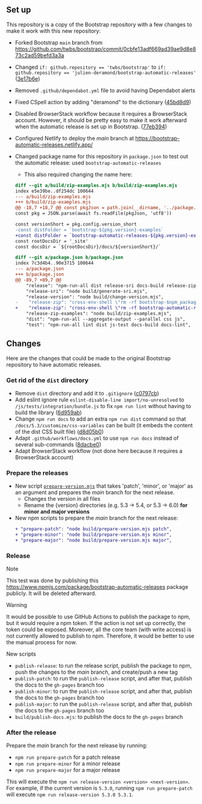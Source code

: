 ## Set up

This repository is a copy of the Bootstrap repository with a few changes to make it work with this new repository:

- Forked Bootstrap `main` branch from https://github.com/twbs/bootstrap/commit/0cbfe13adf669ad39ae9d8e873c2ad59befd3a3a
- Changed `if: github.repository == 'twbs/bootstrap'` to `if: github.repository == 'julien-deramond/bootstrap-automatic-releases'` ([3e17b6e](https://github.com/julien-deramond/bootstrap-automatic-releases/commit/3e17b6ebe37d721a33b0a10edaf4e4338c6de257))
- Removed `.github/dependabot.yml` file to avoid having Dependabot alerts
- Fixed CSpell action by adding "deramond" to the dictionary ([45bd8d9](https://github.com/julien-deramond/bootstrap-automatic-releases/commit/45bd8d9f05bb9f5c0e479ea95a83eac007a6d281))
- Disabled BrowserStack workflow because it requires a BrowserStack account. However, it should be pretty easy to make it work afterward when the automatic release is set up in Bootstrap. ([77eb394](https://github.com/julien-deramond/bootstrap-automatic-releases/commit/77eb39406c5c8f1630983ecc70738cbc45820c34))
- Configured Netlify to deploy the _main_ branch at https://bootstrap-automatic-releases.netlify.app/
- Changed package name for this repository in `package.json` to test out the automatic release: used `bootstrap-automatic-releases`
  - This also required changing the name here:

  ```diff
  diff --git a/build/zip-examples.mjs b/build/zip-examples.mjs
  index e5e39be..df254dc 100644
  --- a/build/zip-examples.mjs
  +++ b/build/zip-examples.mjs
  @@ -18,7 +18,7 @@ const pkgJson = path.join(__dirname, '../package.json')
  const pkg = JSON.parse(await fs.readFile(pkgJson, 'utf8'))
  
  const versionShort = pkg.config.version_short
  -const distFolder = `bootstrap-${pkg.version}-examples`
  +const distFolder = `bootstrap-automatic-releases-${pkg.version}-examples`
  const rootDocsDir = '_site'
  const docsDir = `${rootDocsDir}/docs/${versionShort}/`
  
  diff --git a/package.json b/package.json
  index 7c3d4b4..90e3715 100644
  --- a/package.json
  +++ b/package.json
  @@ -89,7 +89,7 @@
      "release": "npm-run-all dist release-sri docs-build release-zip*",
      "release-sri": "node build/generate-sri.mjs",
      "release-version": "node build/change-version.mjs",
  -    "release-zip": "cross-env-shell \"rm -rf bootstrap-$npm_package_version-dist bootstrap-$npm_package_version-dist.zip && cp -r dist/ bootstrap-$npm_package_version-dist && zip -qr9 bootstrap-$npm_package_version-dist.zip bootstrap-$npm_package_version-dist && rm -rf bootstrap-$npm_package_version-dist\"",
  +    "release-zip": "cross-env-shell \"rm -rf bootstrap-automatic-releases-$npm_package_version-dist bootstrap-automatic-releases-$npm_package_version-dist.zip && cp -r dist/ bootstrap-automatic-releases-$npm_package_version-dist && zip -qr9 bootstrap-automatic-releases-$npm_package_version-dist.zip bootstrap-automatic-releases-$npm_package_version-dist && rm -rf bootstrap-automatic-releases-$npm_package_version-dist\"",
      "release-zip-examples": "node build/zip-examples.mjs",
      "dist": "npm-run-all --aggregate-output --parallel css js",
      "test": "npm-run-all lint dist js-test docs-build docs-lint",
  ```

## Changes

Here are the changes that could be made to the original Bootstrap repository to have automatic releases.

### Get rid of the `dist` directory

- Remove `dist` directory and add it to `.gitignore` ([c0797cb](https://github.com/julien-deramond/bootstrap-automatic-releases/commit/c0797cb743c6f6b839b451d66a84a558871f9c3a))
- Add eslint ignore rule `eslint-disable-line import/no-unresolved` to `/js/tests/integration/bundle.js` to fix `npm run lint` without having to build the library ([6d959ab](https://github.com/julien-deramond/bootstrap-automatic-releases/commit/6d959ab51cf97644e512e99e71f0b8b6aa1605f7))
- Change `npm run docs` to add an extra `npm run dist` command so that `/docs/5.3/customize/css-variables` can be built (it embeds the content of the dist CSS built file) ([d8d05b0](https://github.com/julien-deramond/bootstrap-automatic-releases/commit/d8d05b0d22526008959a461f3b32c36e5d897c44))
- Adapt `.github/workflows/docs.yml` to use `npm run docs` instead of several sub-commands ([8dacbe0](https://github.com/julien-deramond/bootstrap-automatic-releases/commit/8deacbe0ed3bf2cba76ebe2f34c4ce1340868588))
- Adapt BrowserStack workflow (not done here because it requires a BrowserStack account)

### Prepare the releases

- New script [`prepare-version.mjs`](https://github.com/julien-deramond/bootstrap-automatic-releases/blob/main/build/prepare-version.mjs) that takes 'patch', 'minor', or 'major' as an argument and prepares the _main_ branch for the next release.
  - Changes the version in all files
  - Rename the {version} directories (e.g. 5.3 -> 5.4, or 5.3 -> 6.0) **for minor and major versions**
- New npm scripts to prepare the _main_ branch for the next release:
  ```diff
  + "prepare-patch": "node build/prepare-version.mjs patch",
  + "prepare-minor": "node build/prepare-version.mjs minor",
  + "prepare-major": "node build/prepare-version.mjs major",
  ```

### Release

> [!NOTE]
> This test was done by publishing this https://www.npmjs.com/package/bootstrap-automatic-releases package publicly. It will be deleted afterward.

> [!WARNING]
> It would be possible to use GitHub Actions to publish the package to npm, but it would require a npm token. If the action is not set up correctly, the token could be exposed. Moreover, all the core team (with write access) is not currently allowed to publish to npm. Therefore, it would be better to use the manual process for now.

New scripts
- `publish-release`: to run the release script, publish the package to npm, push the changes to the _main_ branch, and create/push a new tag
- `publish-patch`: to run the `publish-release` script, and after that, publish the docs to the `gh-pages` branch too
- `publish-minor`: to run the `publish-release` script, and after that, publish the docs to the `gh-pages` branch too
- `publish-major`: to run the `publish-release` script, and after that, publish the docs to the `gh-pages` branch too
- `build/publish-docs.mjs`: to publish the docs to the `gh-pages` branch

### After the release

Prepare the _main_ branch for the next release by running:
- `npm run prepare-patch` for a patch release
- `npm run prepare-minor` for a minor release
- `npm run prepare-major` for a major release

This will execute the `npm run release-version <version> <next-version>`. For example, if the current version is `5.3.0`, running `npm run prepare-patch` will execute `npm run release-version 5.3.0 5.3.1`.
